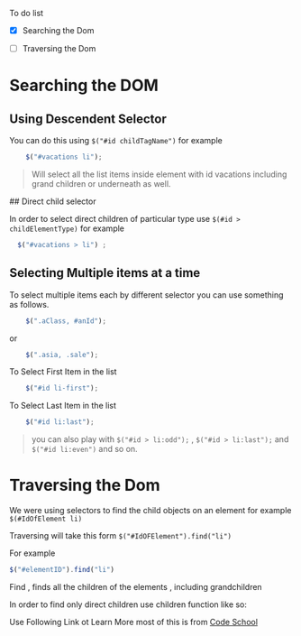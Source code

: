 
To do list 
- [x] Searching the Dom
- [ ] Traversing the Dom



# Searching the DOM
## Using Descendent Selector

You can do this using `$("#id childTagName")` for example 
```javascript 
    $("#vacations li"); 
```

> Will select all the list items inside element with id vacations including grand children or underneath as well.

## Direct child selector

In order to select direct children of particular  type use `$(#id > childElementType)` for example

```javascript 
  $("#vacations > li") ;
```

## Selecting Multiple items at a time

To select multiple items each by different selector you can use something as follows.

```javascript 
	$(".aClass, #anId");
```

or 
```javascript
	$(".asia, .sale");
```


To Select First Item in the list 

```javascript 
	$("#id li-first");
```


To Select Last Item in the list 
```javascript 
	$("#id li:last");
```

>you can also play with `$("#id > li:odd");` , `$("#id > li:last");`  and `$("#id li:even")` and so on.


# Traversing the Dom


We were using selectors to find the child objects on an element for example `$(#IdOfElement li)`

Traversing will take this  form `$("#IdOFElement").find("li")`

For example 

```javascript 
$("#elementID").find("li")
```


Find , finds all the children of the elements , including grandchildren

In order to find only direct children use children function like so:



Use Following Link ot Learn More most of this is from [Code School](http://try.jquery.com)
